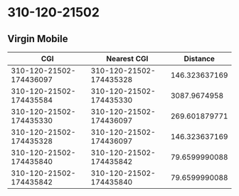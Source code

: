 # 310-120-21502
## Virgin Mobile


| CGI | Nearest CGI | Distance |
|-----|-------------|----------|
| 310-120-21502-174436097 | 310-120-21502-174435328 | 146.323637169 |
| 310-120-21502-174435584 | 310-120-21502-174435330 | 3087.9674958 |
| 310-120-21502-174435330 | 310-120-21502-174436097 | 269.601879771 |
| 310-120-21502-174435328 | 310-120-21502-174436097 | 146.323637169 |
| 310-120-21502-174435840 | 310-120-21502-174435842 | 79.6599990088 |
| 310-120-21502-174435842 | 310-120-21502-174435840 | 79.6599990088 |
